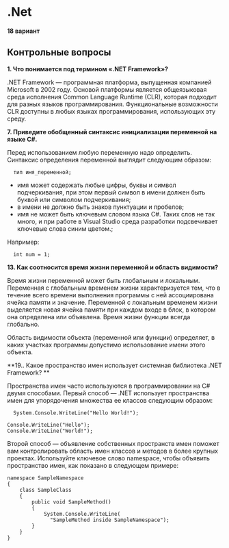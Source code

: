 # .Net
**18 вариант**

## Контрольные вопросы
**1. Что понимается под термином «.NET Framework»?**

.NET Framework — программная платформа, выпущенная компанией Microsoft в 2002 году. Основой платформы является общеязыковая среда исполнения Common Language Runtime (CLR), которая подходит для разных языков программирования. Функциональные возможности CLR доступны в любых языках программирования, использующих эту среду.

**7. Приведите обобщенный синтаксис инициализации переменной на
языке C#.**

Перед использованием любую переменную надо определить. Синтаксис определения переменной выглядит следующим образом:

```ShellSession
  тип имя_переменной;
```
- имя может содержать любые цифры, буквы и символ подчеркивания, при этом первый символ в имени должен быть буквой или символом подчеркивания;
- в имени не должно быть знаков пунктуации и пробелов;
- имя не может быть ключевым словом языка C#. Таких слов не так много, и при работе в Visual Studio среда разработки подсвечивает ключевые слова синим цветом.;

Например:
```ShellSession
  int num = 1;
```

**13. Как соотносится время жизни переменной и область видимости?**

Время жизни переменной может быть глобальным и локальным. Переменная с глобальным временем жизни характеризуется тем, что в течение всего времени выполнения программы с ней ассоциирована ячейка памяти и значение. Переменной с локальным временем жизни выделяется новая ячейка памяти при каждом входе в блок, в котором она определена или объявлена. Время жизни функции всегда глобально.

Область видимости объекта (переменной или функции) определяет, в каких участках программы допустимо использование имени этого объекта.

**19.. Какое пространство имен использует системная библиотека .NET Framework? **

Пространства имен часто используются в программировании на C# двумя способами. Первый способ — .NET использует пространства имен для упорядочения множества ее классов следующим образом:

```ShellSession
  System.Console.WriteLine("Hello World!");
```
```ShellSession
Console.WriteLine("Hello");
Console.WriteLine("World!");
```

Второй способ — объявление собственных пространств имен поможет вам контролировать область имен классов и методов в более крупных проектах. Используйте ключевое слово namespace, чтобы объявить пространство имен, как показано в следующем примере:

```ShellSession
namespace SampleNamespace
{
    class SampleClass
    {
        public void SampleMethod()
        {
            System.Console.WriteLine(
              "SampleMethod inside SampleNamespace");
        }
    }
}
```
